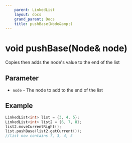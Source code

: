 ```yaml
---
    parent: LinkedList
    layout: docs
    grand_parent: Docs
    title: pushBase(Node&amp;)
---
```

# void pushBase(Node&amp; node)
Copies then adds the node's value to the end of the list

## Parameter
- `node` - The node to add to the end of the list

## Example
```cpp
LinkedList<int> list = {3, 4, 5};
LinkedList<int> list2 = {6, 7, 8};
list2.moveCurrentRight();
list.pushBase(list2.getCurrent());
//list now contains 7, 3, 4, 5
```